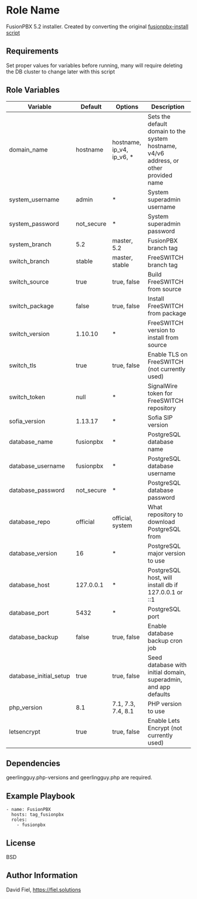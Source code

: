 Role Name
=========

FusionPBX 5.2 installer. Created by converting the original [fusionpbx-install script](https://github.com/fusionpbx/fusionpbx-install.sh)

Requirements
------------

Set proper values for variables before running, many will require deleting the DB cluster to change later with this script

Role Variables
--------------

| Variable | Default | Options | Description |
|---|---|---|---|
| domain_name | hostname | hostname, ip_v4, ip_v6, * | Sets the default domain to the system hostname, v4/v6 address, or other provided name |
| system_username | admin | * | System superadmin username |
| system_password | not_secure | * | System superadmin password |
| system_branch | 5.2 | master, 5.2 | FusionPBX branch tag |
| switch_branch | stable | master, stable | FreeSWITCH branch tag |
| switch_source | true | true, false | Build FreeSWITCH from source |
| switch_package | false | true, false | Install FreeSWITCH from package |
| switch_version | 1.10.10 | * | FreeSWITCH version to install from source |
| switch_tls | true | true, false | Enable TLS on FreeSWITCH (not currently used) |
| switch_token | null | * | SignalWire token for FreeSWITCH repository |
| sofia_version | 1.13.17 | * | Sofia SIP version |
| database_name | fusionpbx | * | PostgreSQL database name |
| database_username | fusionpbx | * | PostgreSQL database username |
| database_password | not_secure | * | PostgreSQL database password |
| database_repo | official | official, system | What repository to download PostgreSQL from |
| database_version | 16 | * | PostgreSQL major version to use |
| database_host | 127.0.0.1 | * | PostgreSQL host, will install db if 127.0.0.1 or ::1 |
| database_port | 5432 | * | PostgreSQL port |
| database_backup | false | true, false | Enable database backup cron job |
| database_initial_setup | true | true, false | Seed database with initial domain, superadmin, and app defaults |
| php_version | 8.1 | 7.1, 7.3, 7.4, 8.1 | PHP version to use |
| letsencrypt | true | true, false | Enable Lets Encrypt (not currently used) |


Dependencies
------------

geerlingguy.php-versions and geerlingguy.php are required.

Example Playbook
----------------

    - name: FusionPBX
      hosts: tag_fusionpbx
      roles:
        - fusionpbx

License
-------

BSD

Author Information
------------------

David Fiel, https://fiel.solutions
